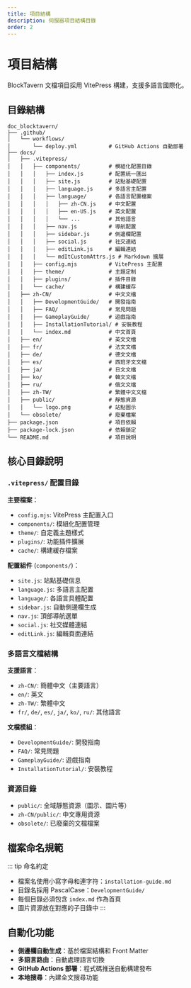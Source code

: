 ```yaml
---
title: 項目結構
description: 伺服器項目結構目錄
order: 2
---
```



# 項目結構

BlockTavern 文檔項目採用 VitePress 構建，支援多語言國際化。

## 目錄結構

```
doc_blocktavern/
├── .github/
│   └── workflows/
│       └── deploy.yml          # GitHub Actions 自動部署
├── docs/
│   ├── .vitepress/
│   │   ├── components/         # 模組化配置目錄
│   │   │   ├── index.js        # 配置統一匯出
│   │   │   ├── site.js         # 站點基礎配置
│   │   │   ├── language.js     # 多語言主配置
│   │   │   ├── language/       # 各語言配置檔案
│   │   │   │   ├── zh-CN.js    # 中文配置
│   │   │   │   ├── en-US.js    # 英文配置
│   │   │   │   └── ...         # 其他語言
│   │   │   ├── nav.js          # 導航配置
│   │   │   ├── sidebar.js      # 側邊欄配置
│   │   │   ├── social.js       # 社交連結
│   │   │   ├── editLink.js     # 編輯連結
│   │   │   └── mdItCustomAttrs.js # Markdown 擴展
│   │   ├── config.mjs          # VitePress 主配置
│   │   ├── theme/              # 主題定制
│   │   ├── plugins/            # 插件目錄
│   │   └── cache/              # 構建緩存
│   ├── zh-CN/                  # 中文文檔
│   │   ├── DevelopmentGuide/   # 開發指南
│   │   ├── FAQ/                # 常見問題
│   │   ├── GameplayGuide/      # 遊戲指南
│   │   ├── InstallationTutorial/ # 安裝教程
│   │   └── index.md            # 中文首頁
│   ├── en/                     # 英文文檔
│   ├── fr/                     # 法文文檔
│   ├── de/                     # 德文文檔
│   ├── es/                     # 西班牙文文檔
│   ├── ja/                     # 日文文檔
│   ├── ko/                     # 韓文文檔
│   ├── ru/                     # 俄文文檔
│   ├── zh-TW/                  # 繁體中文文檔
│   ├── public/                 # 靜態資源
│   │   └── logo.png            # 站點圖示
│   └── obsolete/               # 廢棄檔案
├── package.json                # 項目依賴
├── package-lock.json           # 依賴鎖定
└── README.md                   # 項目說明
```

## 核心目錄說明

### `.vitepress/` 配置目錄

**主要檔案**：
- `config.mjs`: VitePress 主配置入口
- `components/`: 模組化配置管理
- `theme/`: 自定義主題樣式
- `plugins/`: 功能插件擴展
- `cache/`: 構建緩存檔案

**配置組件** (`components/`)：
- `site.js`: 站點基礎信息
- `language.js`: 多語言主配置
- `language/`: 各語言具體配置
- `sidebar.js`: 自動側邊欄生成
- `nav.js`: 頂部導航選單
- `social.js`: 社交媒體連結
- `editLink.js`: 編輯頁面連結

### 多語言文檔結構

**支援語言**：
- `zh-CN/`: 簡體中文（主要語言）
- `en/`: 英文
- `zh-TW/`: 繁體中文
- `fr/`, `de/`, `es/`, `ja/`, `ko/`, `ru/`: 其他語言

**文檔模組**：
- `DevelopmentGuide/`: 開發指南
- `FAQ/`: 常見問題
- `GameplayGuide/`: 遊戲指南
- `InstallationTutorial/`: 安裝教程

### 資源目錄

- `public/`: 全域靜態資源（圖示、圖片等）
- `zh-CN/public/`: 中文專用資源
- `obsolete/`: 已廢棄的文檔檔案

## 檔案命名規範

::: tip 命名約定
- 檔案名使用小寫字母和連字符：`installation-guide.md`
- 目錄名採用 PascalCase：`DevelopmentGuide/`
- 每個目錄必須包含 `index.md` 作為首頁
- 圖片資源放在對應的子目錄中
:::

## 自動化功能

- **側邊欄自動生成**：基於檔案結構和 Front Matter
- **多語言路由**：自動處理語言切換
- **GitHub Actions 部署**：程式碼推送自動構建發布
- **本地搜尋**：內建全文搜尋功能

<Contributors />

<GitHistoryInformation />